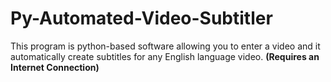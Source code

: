 # Py-Automated-Video-Subtitler
This program is python-based software allowing you to enter a video and it automatically create subtitles for any English language video.
**(Requires an Internet Connection)**
